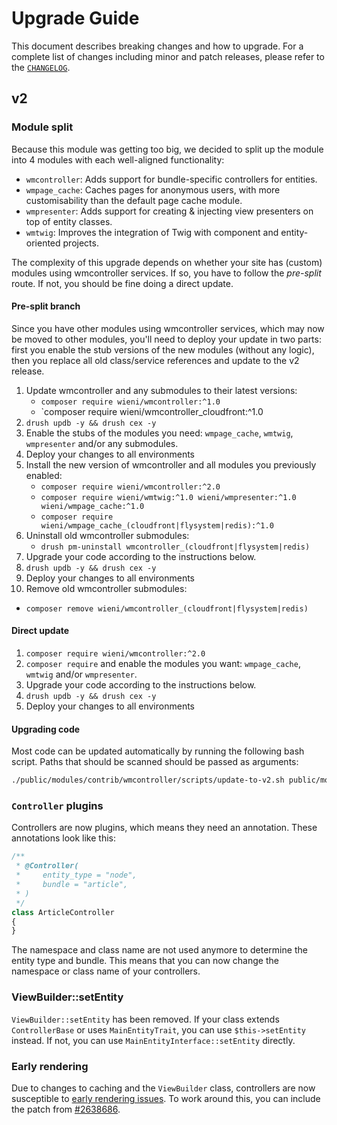 # Upgrade Guide

This document describes breaking changes and how to upgrade. For a
complete list of changes including minor and patch releases, please
refer to the [`CHANGELOG`](CHANGELOG.md).

## v2
### Module split
Because this module was getting too big, we decided to split up the module into 4 modules with each well-aligned functionality:
- `wmcontroller`: Adds support for bundle-specific controllers for entities.
- `wmpage_cache`: Caches pages for anonymous users, with more customisability than the default page cache module.
- `wmpresenter`: Adds support for creating & injecting view presenters on top of entity classes.
- `wmtwig`: Improves the integration of Twig with component and entity-oriented projects.

The complexity of this upgrade depends on whether your site has (custom) modules using wmcontroller services. If so, you
have to follow the _pre-split_ route. If not, you should be fine doing a direct update.

#### Pre-split branch
Since you have other modules using wmcontroller services, which may now be moved to other modules, you'll need to deploy
your update in two parts: first you enable the stub versions of the new modules (without any logic), then you replace
all old class/service references and update to the v2 release.

1. Update wmcontroller and any submodules to their latest versions:
   - `composer require wieni/wmcontroller:^1.0`
   - `composer require wieni/wmcontroller_cloudfront:^1.0
2. `drush updb -y && drush cex -y`
3. Enable the stubs of the modules you need: `wmpage_cache`, `wmtwig`, `wmpresenter` and/or any submodules.
4. Deploy your changes to all environments
5. Install the new version of wmcontroller and all modules you previously enabled:
   - `composer require wieni/wmcontroller:^2.0`
   - `composer require wieni/wmtwig:^1.0 wieni/wmpresenter:^1.0 wieni/wmpage_cache:^1.0`
   - `composer require wieni/wmpage_cache_(cloudfront|flysystem|redis):^1.0`
6. Uninstall old wmcontroller submodules:
   - `drush pm-uninstall wmcontroller_(cloudfront|flysystem|redis)`
7. Upgrade your code according to the instructions below.
8. `drush updb -y && drush cex -y`
9. Deploy your changes to all environments
10. Remove old wmcontroller submodules:
- `composer remove wieni/wmcontroller_(cloudfront|flysystem|redis)`

#### Direct update
1. `composer require wieni/wmcontroller:^2.0`
2. `composer require` and enable the modules you want: `wmpage_cache`, `wmtwig` and/or `wmpresenter`.
3. Upgrade your code according to the instructions below.
8. `drush updb -y && drush cex -y`
9. Deploy your changes to all environments

#### Upgrading code
Most code can be updated automatically by running the following bash script. Paths that should be scanned should be
passed as arguments:

```bash
./public/modules/contrib/wmcontroller/scripts/update-to-v2.sh public/modules/custom/* public/themes/custom/* public/sites/*
```

### `Controller` plugins
Controllers are now plugins, which means they need an annotation. These annotations look like this:
```php
/**
 * @Controller(
 *     entity_type = "node",
 *     bundle = "article",
 * )
 */
class ArticleController
{
}
```
The namespace and class name are not used anymore to determine the entity type and bundle. This means that you can now
change the namespace or class name of your controllers.

### ViewBuilder::setEntity
`ViewBuilder::setEntity` has been removed. If your class extends `ControllerBase` or uses `MainEntityTrait`, you can use
`$this->setEntity` instead. If not, you can use `MainEntityInterface::setEntity` directly.

### Early rendering
Due to changes to caching and the `ViewBuilder` class, controllers are now susceptible to
[early rendering issues](https://www.lullabot.com/articles/early-rendering-a-lesson-in-debugging-drupal-8). To work
around this, you can include the patch from [#2638686](https://www.drupal.org/node/2638686).

